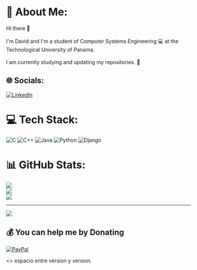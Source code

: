 
# 💫 About Me:
Hi there 👋<br><br>I'm David and I'm a student of Computer Systems Engineering 💻 at the Technological University of Panama.<br><br>I am currently studying and updating my repositories. 🌾


## 🌐 Socials:
[![LinkedIn](https://img.shields.io/badge/LinkedIn-%230077B5.svg?logo=linkedin&logoColor=white)](https://linkedin.com/in/www.linkedin.com/in/david-rodríguez-89733621b) 

# 💻 Tech Stack:
![C](https://img.shields.io/badge/c-%2300599C.svg?style=flat&logo=c&logoColor=white) ![C++](https://img.shields.io/badge/c++-%2300599C.svg?style=flat&logo=c%2B%2B&logoColor=white) ![Java](https://img.shields.io/badge/java-%23ED8B00.svg?style=flat&logo=java&logoColor=white) ![Python](https://img.shields.io/badge/python-3670A0?style=flat&logo=python&logoColor=ffdd54) ![Django](https://img.shields.io/badge/django-%23092E20.svg?style=flat&logo=django&logoColor=white)
# 📊 GitHub Stats:
![](https://github-readme-stats.vercel.app/api?username=rofer0324&theme=dark&hide_border=true&include_all_commits=false&count_private=false)<br/>
![](https://github-readme-streak-stats.herokuapp.com/?user=rofer0324&theme=dark&hide_border=true)<br/>
![](https://github-readme-stats.vercel.app/api/top-langs/?username=rofer0324&theme=dark&hide_border=true&include_all_commits=false&count_private=false&layout=compact)

---
[![](https://visitcount.itsvg.in/api?id=rofer0324&icon=0&color=0)](https://visitcount.itsvg.in)

  ## 💰 You can help me by Donating
  [![PayPal](https://img.shields.io/badge/PayPal-00457C?style=for-the-badge&logo=paypal&logoColor=white)](https://paypal.me/https://paypal.me/rofeer) 

  <!-- Proudly created with GPRM ( https://gprm.itsvg.in ) -->


<> espacio entre version y version.

<!--
### Hi there 👋

### I'm David and I'm a student of Computer Systems Engineering 💻 at the Technological University of Panama.

### I am currently studying and updating my repositories. 🌾


**rofer0324/rofer0324** is a ✨ _special_ ✨ repository because its `README.md` (this file) appears on your GitHub profile.

Here are some ideas to get you started:

- 🔭 I’m currently working on ...
- 🌱 I’m currently learning ...
- 👯 I’m looking to collaborate on ...
- 🤔 I’m looking for help with ...
- 💬 Ask me about ...
- 📫 How to reach me: ...
- 😄 Pronouns: ...
- ⚡ Fun fact: ...
-->
